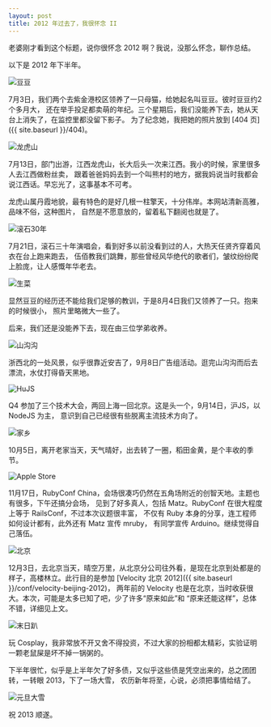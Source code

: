 ```yaml
---
layout: post
title: 2012 年过去了，我很怀念 II
---
```


老婆刚才看到这个标题，说你很怀念 2012 啊？我说，没那么怀念，聊作总结。

以下是 2012 年下半年。

![豆豆](/assets/img/2012-recap-ii/0709-doudou.jpg)

7月3日，我们两个去紫金港校区领养了一只母猫，给她起名叫豆豆。彼时豆豆约2个多月大，
还在举手投足都卖萌的年纪。三个星期后，我们没能养下去，她从天台上消失了，在监控里都没留下影子。
为了纪念她，我把她的照片放到 [404 页]({{ site.baseurl }}/404)。

![龙虎山](/assets/img/2012-recap-ii/0713-longhushan.jpg)

7月13日，部门出游，江西龙虎山，长大后头一次来江西。我小的时候，家里很多人去江西做粉丝卖，
跟着爸爸妈妈去到一个叫熊村的地方，据我妈说当时我都会说江西话。早忘光了，这事基本不可考。

龙虎山属丹霞地貌，最有特色的是好几根一柱擎天，十分伟岸。本网站清新高雅，品味不俗，这种图片，
自然是不愿意放的，留着私下翻阅也就是了。

![滚石30年](/assets/img/2012-recap-ii/0721-concert.jpg)

7月21日，滚石三十年演唱会，看到好多以前没看到过的人，大热天任贤齐穿着风衣在台上跑来跑去，
伍佰教我们跳舞，那些曾经风华绝代的歌者们，皱纹纷纷爬上脸庞，让人感慨年华老去。

![生菜](/assets/img/2012-recap-ii/0830-shengcai.jpg)

显然豆豆的经历还不能给我们足够的教训，于是8月4日我们又领养了一只。抱来的时候很小，
照片里略微大一些了。

后来，我们还是没能养下去，现在由三位学弟收养。

![山沟沟](/assets/img/2012-recap-ii/0908-shangougou.jpg)

浙西北的一处风景，似乎很靠近安吉了，9月8日广告组活动。逛完山沟沟而后去漂流，水仗打得昏天黑地。

![HuJS](/assets/img/2012-recap-ii/0914-hujs.jpg)

Q4 参加了三个技术大会，两回上海一回北京。这是头一个，9月14日，沪JS，以 NodeJS 为主，
意识到自己已经很有些脱离主流技术方向了。

![家乡](/assets/img/2012-recap-ii/1005-harvest.jpg)

10月5日，离开老家当天，天气晴好，出去转了一圈，稻田金黄，是个丰收的季节。

![Apple Store](/assets/img/2012-recap-ii/1117-rubyconf-china.jpg)

11月17日，RubyConf China，会场很凑巧仍然在五角场附近的创智天地。主题也有很多，下午还搞分会场，
见到了好多真人，包括 Matz。RubyConf 在很大程度上等于 RailsConf，不过本次议题很丰富，
不仅有 Ruby 本身的分享，连工程师如何设计都有，此外还有 Matz 宣传 mruby，
有同学宣传 Arduino。继续觉得自己落伍。

![北京](/assets/img/2012-recap-ii/1203-beijing.jpg)

12月3日，去北京当天，晴空万里，从北京分公司往外看，是现在北京到处都是的样子，高楼林立。此行目的是参加
[Velocity 北京 2012]({{ site.baseurl }}/conf/velocity-beijing-2012)，
两年前的 Velocity 也是在北京，当时收获很大。本次，可能是太多已知了吧，少了许多“原来如此”和
“原来还能这样”，总体不错，详细见上文。

![末日趴](/assets/img/2012-recap-ii/1221-cosplay.jpg)

玩 Cosplay，我非常放不开又舍不得投资，不过大家的扮相都太精彩，实验证明一颗老鼠屎是坏不掉一锅粥的。

下半年很忙，似乎是上半年欠了好多债，又似乎这些债是凭空出来的，总之团团转，一转眼 2013，下了一场大雪，
农历新年将至，心说，必须把事情给结了。

![元旦大雪](/assets/img/2013/0103-cross.jpg)

祝 2013 顺遂。